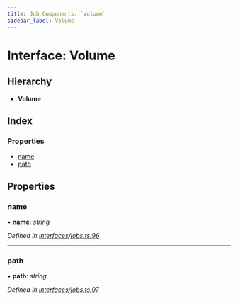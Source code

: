 ```yaml
---
title: Job Components: `Volume`
sidebar_label: Volume
---
```


# Interface: Volume

## Hierarchy

* **Volume**

## Index

### Properties

* [name](volume.md#name)
* [path](volume.md#path)

## Properties

###  name

• **name**: *string*

*Defined in [interfaces/jobs.ts:96](https://github.com/terascope/teraslice/blob/d2d877b60/packages/job-components/src/interfaces/jobs.ts#L96)*

___

###  path

• **path**: *string*

*Defined in [interfaces/jobs.ts:97](https://github.com/terascope/teraslice/blob/d2d877b60/packages/job-components/src/interfaces/jobs.ts#L97)*
